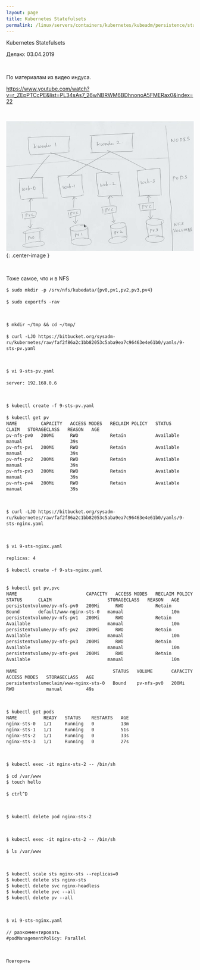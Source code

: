 ```yaml
---
layout: page
title: Kubernetes Statefulsets
permalink: /linux/servers/containers/kubernetes/kubeadm/persistence/statefulsets/
---
```


Kubernetes Statefulsets

Делаю: 03.04.2019

<br/>

По материалам из видео индуса.

https://www.youtube.com/watch?v=r_ZEpPTCcPE&list=PL34sAs7_26wNBRWM6BDhnonoA5FMERax0&index=22

<br/>

![kubernetes Statefulsets](/img/linux/servers/containers/kubernetes/kubeadm/persistence/Statefulsets.png "kubernetes Statefulsets"){: .center-image }

<br/>

Тоже самое, что и в NFS

    $ sudo mkdir -p /srv/nfs/kubedata/{pv0,pv1,pv2,pv3,pv4}

    $ sudo exportfs -rav

<br/>

    $ mkdir ~/tmp && cd ~/tmp/

    $ curl -LJO https://bitbucket.org/sysadm-ru/kubernetes/raw/faf2f86a2c1bb82053c5aba9ea7c96463e4e61b0/yamls/9-sts-pv.yaml

<br/>

    $ vi 9-sts-pv.yaml

    server: 192.168.0.6

<br/>

    $ kubectl create -f 9-sts-pv.yaml

    $ kubectl get pv
    NAME         CAPACITY   ACCESS MODES   RECLAIM POLICY   STATUS      CLAIM   STORAGECLASS   REASON   AGE
    pv-nfs-pv0   200Mi      RWO            Retain           Available           manual                  39s
    pv-nfs-pv1   200Mi      RWO            Retain           Available           manual                  39s
    pv-nfs-pv2   200Mi      RWO            Retain           Available           manual                  39s
    pv-nfs-pv3   200Mi      RWO            Retain           Available           manual                  39s
    pv-nfs-pv4   200Mi      RWO            Retain           Available           manual                  39s

<br/>

    $ curl -LJO https://bitbucket.org/sysadm-ru/kubernetes/raw/faf2f86a2c1bb82053c5aba9ea7c96463e4e61b0/yamls/9-sts-nginx.yaml

<br/>

    $ vi 9-sts-nginx.yaml

    replicas: 4

    $ kubectl create -f 9-sts-nginx.yaml


    $ kubectl get pv,pvc
    NAME                          CAPACITY   ACCESS MODES   RECLAIM POLICY   STATUS      CLAIM                     STORAGECLASS   REASON   AGE
    persistentvolume/pv-nfs-pv0   200Mi      RWO            Retain           Bound       default/www-nginx-sts-0   manual                  10m
    persistentvolume/pv-nfs-pv1   200Mi      RWO            Retain           Available                             manual                  10m
    persistentvolume/pv-nfs-pv2   200Mi      RWO            Retain           Available                             manual                  10m
    persistentvolume/pv-nfs-pv3   200Mi      RWO            Retain           Available                             manual                  10m
    persistentvolume/pv-nfs-pv4   200Mi      RWO            Retain           Available                             manual                  10m

    NAME                                    STATUS   VOLUME       CAPACITY   ACCESS MODES   STORAGECLASS   AGE
    persistentvolumeclaim/www-nginx-sts-0   Bound    pv-nfs-pv0   200Mi      RWO            manual         49s

<br/>

    $ kubectl get pods
    NAME          READY   STATUS    RESTARTS   AGE
    nginx-sts-0   1/1     Running   0          13m
    nginx-sts-1   1/1     Running   0          51s
    nginx-sts-2   1/1     Running   0          33s
    nginx-sts-3   1/1     Running   0          27s

<br/>

    $ kubectl exec -it nginx-sts-2 -- /bin/sh

    $ cd /var/www
    $ touch hello

    $ ctrl^D

<br/>

    $ kubectl delete pod nginx-sts-2

<br/>

    $ kubectl exec -it nginx-sts-2 -- /bin/sh

    $ ls /var/www

<br/>

    $ kubectl scale sts nginx-sts --replicas=0
    $ kubectl delete sts nginx-sts
    $ kubectl delete svc nginx-headless
    $ kubectl delete pvc --all
    $ kubectl delete pv --all

<br/>

    $ vi 9-sts-nginx.yaml

    // разкомментировать
    #podManagementPolicy: Parallel

<br/>

    Повторить
